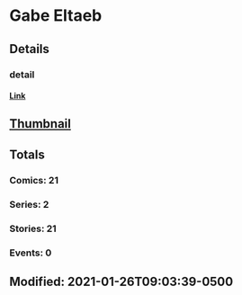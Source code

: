 # Gabe  Eltaeb 
## Details
### detail
#### [Link](http://marvel.com/comics/creators/13991/gabe_eltaeb?utm_campaign=apiRef&utm_source=225578a89fc76f3d20fbffda5d17a88d)
## [Thumbnail](http://i.annihil.us/u/prod/marvel/i/mg/b/40/image_not_available.jpg)
## Totals
### Comics: 21
### Series: 2
### Stories: 21
### Events: 0
## Modified: 2021-01-26T09:03:39-0500